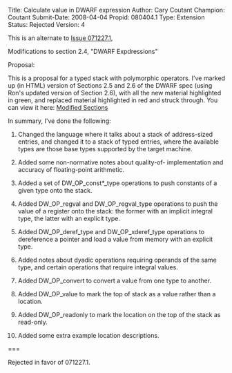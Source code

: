 Title:       Calculate value in DWARF expression
Author:      Cary Coutant
Champion:    Coutant
Submit-Date: 2008-04-04
Propid:      080404.1
Type:        Extension
Status:      Rejected
Version:     4

This is an alternate to <a href="http://dwarfstd.org/issues/071227.1.html&type=open">Issue 071227.1</a>,

Modifications to section 2.4, "DWARF Expdressions"

Proposal:

This is a proposal for a typed stack with polymorphic
operators. I've marked up (in HTML) version of Sections
2.5 and 2.6 of the DWARF spec (using Ron's updated version
of Section 2.6), with all the new material highlighted
in green, and replaced material highlighted in red and 
struck through. You can view it here: <a href="doc/040408.1.html">Modified Sections</a>

In summary, I've done the following:

1. Changed the language where it talks about a stack of 
   address-sized entries, and changed it to a stack of 
   typed entries, where the available types are those base 
   types supported by the target machine.

2. Added some non-normative notes about quality-of-
   implementation and accuracy of floating-point arithmetic.

3. Added a set of DW_OP_const*_type operations to push 
   constants of a given type onto the stack.

4. Added DW_OP_regval and DW_OP_regval_type operations to 
   push the value of a register onto the stack: the former 
   with an implicit integral type, the latter with an explicit type.

5. Added DW_OP_deref_type and DW_OP_xderef_type operations to 
   dereference a pointer and load a value from memory with an 
   explicit type.

6. Added notes about dyadic operations requiring operands of 
   the same type, and certain operations that require integral values.

7. Added DW_OP_convert to convert a value from one type to another.

8. Added DW_OP_value to mark the top of stack as a value rather 
   than a location.

9. Added DW_OP_readonly to mark the location on the top of the 
   stack as read-only.

10. Added some extra example location descriptions.

===

Rejected in favor of 071227.1.
